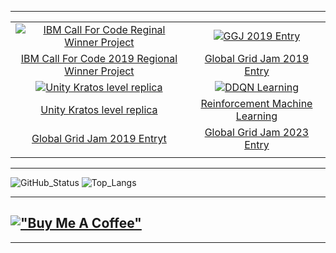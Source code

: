 

---


  |||
  |:---:|:---:|
  <a href="https://youtu.be/pqaKUDnPQRg"><img  src="https://media.giphy.com/media/veNYydVkae95U84yvF/giphy.gif" alt="IBM Call For Code Reginal Winner Project" /></a>|<a href="https://github.com/AmrAymanKhalil505/BonFire"><img src="https://media.giphy.com/media/K21SEhKYHpyMARPqLV/giphy.gif" alt="GGJ 2019 Entry" /></a>
  | <a href="https://github.com/mohamedazab/cfc-smart-irrigation">IBM Call For Code 2019 Regional Winner Project</a>| <a href="https://github.com/AmrAymanKhalil505/BonFire">Global Grid Jam 2019 Entry</a>|
  |<a href="https://github.com/AmrAymanKhalil505/Unity-Kratos-Final-Project"><img src="https://media.giphy.com/media/BaD2wBP4PH8POkAraB/giphy.gif" alt="Unity Kratos level replica" /></a>|<a href="https://github.com/AmrAymanKhalil505/CarSimulation"><img src="https://media.giphy.com/media/XteZyHqKuNtWp0O21w/giphy.gif" alt="DDQN Learning" /></a>|
  |<a href="https://github.com/AmrAymanKhalil505/Unity-Kratos-Final-Project">Unity Kratos level replica</a>|<a href="https://github.com/AmrAymanKhalil505/CarSimulation">Reinforcement Machine Learning</a> |<a href="https://youtu.be/7KLNM1_mtpw"><img  src="https://media.giphy.com/media/v1.Y2lkPTc5MGI3NjExeHUxY240MTdtNWM2MDBhNnlqeTdqa2Q1ZTRneGwyeHloYjM3eGVldiZlcD12MV9pbnRlcm5hbF9naWZfYnlfaWQmY3Q9Zw/H3e3tg92yDuZJfgJxh/giphy.gif" alt="GGJ 2023 Entry" /></a>|<a href="https://github.com/oaboelazm/GGJ23"><img src="https://media.giphy.com/media/v1.Y2lkPTc5MGI3NjExeHUxY240MTdtNWM2MDBhNnlqeTdqa2Q1ZTRneGwyeHloYjM3eGVldiZlcD12MV9pbnRlcm5hbF9naWZfYnlfaWQmY3Q9Zw/H3e3tg92yDuZJfgJxh/giphy.gif" alt="GGJ 2023 Entry" /></a>
  | <a href="https://github.com/mohamedazab/cfc-smart-irrigation">Global Grid Jam 2019 Entryt</a>| <a href="https://github.com/oaboelazm/GGJ23">Global Grid Jam 2023 Entry</a>|
  |||

  


---

<p align="center">
  
![GitHub_Status](https://github-readme-stats.vercel.app/api?username=AmrAymanKhalil505&theme=dark&show_icons=true)
![Top_Langs](https://github-readme-stats.vercel.app/api/top-langs/?username=AmrAymanKhalil505&langs_count=8&theme=dark&layout=compact&hide=Mathematica,Assembly)
</p>

---
[!["Buy Me A Coffee"](https://www.buymeacoffee.com/assets/img/custom_images/orange_img.png)](https://www.buymeacoffee.com/amr.khalil)
---

---



<!--
**AmrAymanKhalil505/AmrAymanKhalil505** is a ✨ _special_ ✨ repository because its `README.md` (this file) appears on your GitHub profile.

Here are some ideas to get you started:

- 🔭 I’m currently working on ...
- 🌱 I’m currently learning ...
- 👯 I’m looking to collaborate on ...
- 🤔 I’m looking for help with ...
- 💬 Ask me about ...
- 📫 How to reach me: ...
- 😄 Pronouns: ...
- ⚡ Fun fact: ...
-->

